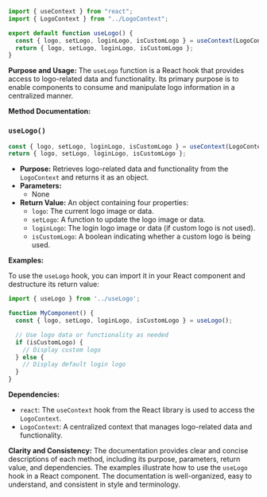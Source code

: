 ```javascript
import { useContext } from "react";
import { LogoContext } from "../LogoContext";

export default function useLogo() {
  const { logo, setLogo, loginLogo, isCustomLogo } = useContext(LogoContext);
  return { logo, setLogo, loginLogo, isCustomLogo };
}

```
**Purpose and Usage:**
The `useLogo` function is a React hook that provides access to logo-related data and functionality. Its primary purpose is to enable components to consume and manipulate logo information in a centralized manner.

**Method Documentation:**

### `useLogo()`
```javascript
const { logo, setLogo, loginLogo, isCustomLogo } = useContext(LogoContext);
return { logo, setLogo, loginLogo, isCustomLogo };
```

* **Purpose:** Retrieves logo-related data and functionality from the `LogoContext` and returns it as an object.
* **Parameters:**
	+ None
* **Return Value:** An object containing four properties:
	+ `logo`: The current logo image or data.
	+ `setLogo`: A function to update the logo image or data.
	+ `loginLogo`: The login logo image or data (if custom logo is not used).
	+ `isCustomLogo`: A boolean indicating whether a custom logo is being used.

**Examples:**

To use the `useLogo` hook, you can import it in your React component and destructure its return value:
```javascript
import { useLogo } from '../useLogo';

function MyComponent() {
  const { logo, setLogo, loginLogo, isCustomLogo } = useLogo();

  // Use logo data or functionality as needed
  if (isCustomLogo) {
    // Display custom logo
  } else {
    // Display default login logo
  }
}
```

**Dependencies:**

* `react`: The `useContext` hook from the React library is used to access the `LogoContext`.
* `LogoContext`: A centralized context that manages logo-related data and functionality.

**Clarity and Consistency:**
The documentation provides clear and concise descriptions of each method, including its purpose, parameters, return value, and dependencies. The examples illustrate how to use the `useLogo` hook in a React component. The documentation is well-organized, easy to understand, and consistent in style and terminology.